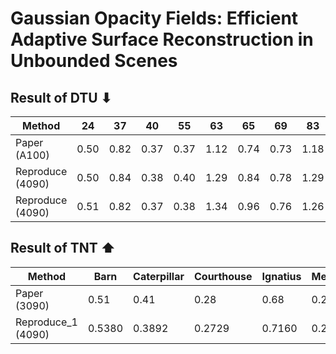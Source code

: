 # Gaussian Opacity Fields: Efficient Adaptive Surface Reconstruction in Unbounded Scenes

## Result of DTU ⬇

| Method               | 24   | 37   | 40   | 55   | 63   | 65   | 69   | 83   | 97   | 105  | 106  | 110  | 114  | 118  | 122  | Mean | Time(min)   |
|----------------------|------|------|------|------|------|------|------|------|------|------|------|------|------|------|------|------|-------------|
| Paper (A100)         | 0.50 | 0.82 | 0.37 | 0.37 | 1.12 | 0.74 | 0.73 | 1.18 | 1.29 | 0.68 | 0.77 | 0.90 | 0.42 | 0.66 | 0.49 | 0.74 | 18.4        |
| Reproduce (4090)     | 0.50 | 0.84 | 0.38 | 0.40 | 1.29 | 0.84 | 0.78 | 1.29 | 1.31 | 0.74 | 0.81 | 1.23 | 0.56 | 0.64 | 0.52 | 0.81 | 32.87       |
| Reproduce (4090)     | 0.51 | 0.82 | 0.37 | 0.38 | 1.34 | 0.96 | 0.76 | 1.26 | 1.31 | 0.70 | 0.72 | 1.25 | 0.56 | 0.65 | 0.51 | 0.807| 31.56      |



## Result of TNT ⬆

| Method              | Barn   | Caterpillar   | Courthouse| Ignatius   | Meetingroom   | Truck   | Mean   | Time(min)   | 
|---------------------|--------|---------------|-----------|------------|---------------|---------|--------|-------------|
| Paper (3090)        | 0.51   | 0.41          | 0.28      | 0.68       | 0.28          | 0.59    | 0.46   | 24.2        |
| Reproduce_1 (4090)  | 0.5380 | 0.3892        | 0.2729    | 0.7160     | 0.2518        | 0.5499  | 0.4530 | 45.36       | 
